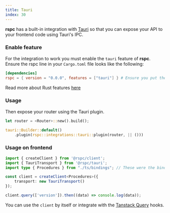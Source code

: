 ```yaml
---
title: Tauri
index: 30
---
```


**rspc** has a built-in integration with [Tauri](https://tauri.app/) so that you can expose your API to your frontend code using Tauri's IPC.

### Enable feature

For the integration to work you must enable the `tauri` feature of **rspc**. Ensure the rspc line in your `Cargo.toml` file looks like the following:

```toml
[dependencies]
rspc = { version = "0.0.0", features = ["tauri"] } # Ensure you put the latest version!
```

Read more about Rust features [here](https://doc.rust-lang.org/cargo/reference/features.html#dependency-features)

### Usage

Then expose your router using the Tauri plugin.

```rust
let router = <Router>::new().build();

tauri::Builder::default()
    .plugin(rspc::integrations::tauri::plugin(router, || ()))
```

### Usage on frontend

```typescript
import { createClient } from '@rspc/client';
import { TauriTransport } from '@rspc/tauri';
import type { Procedures } from "./ts/bindings"; // These were the bindings exported from your Rust code!

const client = createClient<Procedures>({
	transport: new TauriTransport()
});

client.query(['version']).then((data) => console.log(data));
```

You can use the `client` by itself or integrate with the [Tanstack Query](/client/tanstack-query) hooks.
